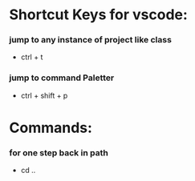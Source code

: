 # Shortcut Keys for vscode:

### jump to any instance of project like class
- ctrl + t
### jump to command Paletter
- ctrl + shift + p




# Commands:

### for one step back in path
- cd ..

